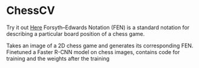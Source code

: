 # ChessCV
Try it out [Here](https://huggingface.co/spaces/DerekLiu35/ImageToFen)
Forsyth–Edwards Notation (FEN) is a standard notation for describing a particular board position of a chess game. 

Takes an image of a 2D chess game and generates its corresponding FEN.
Finetuned a Faster R-CNN model on chess images, contains code for training and the weights after the training
